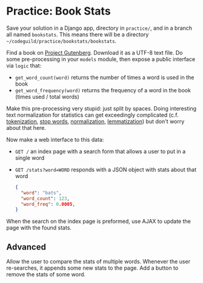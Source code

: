 # Practice: Book Stats

Save your solution in a Django app, directory in `practice/`, and in a branch all named `bookstats`.
This means there will be a directory `~/codeguild/practice/bookstats/bookstats`.

Find a book on [Project Gutenberg](http://www.gutenberg.org).
Download it as a UTF-8 text file.
Do some pre-processing in your `models` module, then expose a public interface via `logic` that:

* `get_word_count(word)` returns the number of times a word is used in the book
* `get_word_frequency(word)` returns the frequency of a word in the book (times used / total words)

Make this pre-processing very stupid: just split by spaces.
Doing interesting text normalization for statistics can get exceedingly complicated (c.f. [tokenization](http://nlp.stanford.edu/IR-book/html/htmledition/tokenization-1.html), [stop words](http://nlp.stanford.edu/IR-book/html/htmledition/dropping-common-terms-stop-words-1.html), [normalization](http://nlp.stanford.edu/IR-book/html/htmledition/normalization-equivalence-classing-of-terms-1.html), [lemmatization](http://nlp.stanford.edu/IR-book/html/htmledition/stemming-and-lemmatization-1.html)) but don't worry about that here.

Now make a web interface to this data:

*   `GET /` an index page with a search form that allows a user to put in a single word

*   `GET /stats?word=WORD` responds with a JSON object with stats about that word

    ```json
    {
      "word": "bats",
      "word_count": 123,
      "word_freq": 0.0005,
    }
    ```

When the search on the index page is preformed, use AJAX to update the page with the found stats.

## Advanced

Allow the user to compare the stats of multiple words.
Whenever the user re-searches, it appends some new stats to the page.
Add a button to remove the stats of some word.
